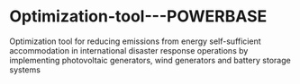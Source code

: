 # Optimization-tool---POWERBASE
Optimization tool for reducing emissions from energy self-sufficient accommodation in international disaster response operations by implementing photovoltaic generators, wind generators and battery storage systems
